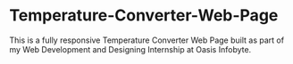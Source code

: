 # Temperature-Converter-Web-Page
This is a fully responsive Temperature Converter Web Page built as part of my Web Development and Designing Internship at Oasis Infobyte.  
